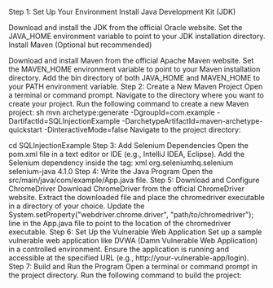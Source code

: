 Step 1: Set Up Your Environment
Install Java Development Kit (JDK)

Download and install the JDK from the official Oracle website.
Set the JAVA_HOME environment variable to point to your JDK installation directory.
Install Maven (Optional but recommended)

Download and install Maven from the official Apache Maven website.
Set the MAVEN_HOME environment variable to point to your Maven installation directory.
Add the bin directory of both JAVA_HOME and MAVEN_HOME to your PATH environment variable.
Step 2: Create a New Maven Project
Open a terminal or command prompt.
Navigate to the directory where you want to create your project.
Run the following command to create a new Maven project:
sh
mvn archetype:generate -DgroupId=com.example -DartifactId=SQLInjectionExample -DarchetypeArtifactId=maven-archetype-quickstart -DinteractiveMode=false
Navigate to the project directory:

cd SQLInjectionExample
Step 3: Add Selenium Dependencies
Open the pom.xml file in a text editor or IDE (e.g., IntelliJ IDEA, Eclipse).
Add the Selenium dependency inside the <dependencies> tag:
xml
<dependencies>
    <dependency>
        <groupId>org.seleniumhq.selenium</groupId>
        <artifactId>selenium-java</artifactId>
        <version>4.1.0</version>
    </dependency>
</dependencies>
Step 4: Write the Java Program
Open the src/main/java/com/example/App.java file.
Step 5: Download and Configure ChromeDriver
Download ChromeDriver from the official ChromeDriver website.
Extract the downloaded file and place the chromedriver executable in a directory of your choice.
Update the System.setProperty("webdriver.chrome.driver", "path/to/chromedriver"); line in the App.java file to point to the location of the chromedriver executable.
Step 6: Set Up the Vulnerable Web Application
Set up a sample vulnerable web application like DVWA (Damn Vulnerable Web Application) in a controlled environment.
Ensure the application is running and accessible at the specified URL (e.g., http://your-vulnerable-app/login).
Step 7: Build and Run the Program
Open a terminal or command prompt in the project directory.
Run the following command to build the project:
